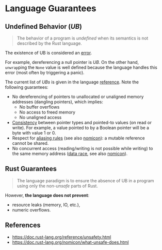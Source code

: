# Language Guarantees

## Undefined Behavior (*UB*)

> The behavior of a program is *undefined* when its semantics is not described
> by the Rust language.

The existence of UB is considered an [error][reference ub].

For example, dereferencing a null pointer is *UB*. On the other hand,
`unwrap`ping the `None` value is well defined because the language handles this
error (most often by triggering a panic).

The current list of *UBs* is given in the language [reference]. Note the
following guarantees:

- No dereferencing of pointers to unallocated or unaligned memory addresses
  (dangling pointers), which implies:
  - No buffer overflows
  - No access to freed memory
  - No unaligned access
- [Consistency] between pointer types and pointed-to values (on read or write). For example, a
  value pointed to by a Boolean pointer will be a byte with value 1 or 0.
- Respect for [aliasing rules][reference aliasing]
  (see also [nomicon][nomicon aliasing]): a
  mutable reference cannot be shared.
- No concurrent access (reading/writing is not possible while writing) to the
  same memory address ([data race][reference data race],
  see also [nomicon][nomicon data race]).

## Rust Guarantees

> The language paradigm is to ensure the absence of UB in a program using only
> the non-*unsafe* parts of Rust.

However, **the language does not prevent**:

- resource leaks (memory, IO, etc.),
- numeric overflows.

## References

- <https://doc.rust-lang.org/reference/unsafety.html>
- <https://doc.rust-lang.org/nomicon/what-unsafe-does.html>

[consistency]: https://doc.rust-lang.org/reference/behavior-considered-undefined.html#r-undefined.invalid
[nomicon aliasing]: https://doc.rust-lang.org/nomicon/aliasing.html
[nomicon data race]: https://doc.rust-lang.org/nomicon/races.html
[reference]: https://doc.rust-lang.org/reference/behavior-considered-undefined.html
[reference aliasing]: https://doc.rust-lang.org/reference/behavior-considered-undefined.html#r-undefined.alias
[reference data race]: https://doc.rust-lang.org/reference/behavior-considered-undefined.html#r-undefined.race
[reference ub]: https://doc.rust-lang.org/reference/behavior-considered-undefined.html#r-undefined.general
